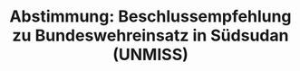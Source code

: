 ---
abstimmung:
  abstimmung: 2
  bundestagssitzung: 209
  datum: 15. Dezember 2016
  legislaturperiode: 18
categories:
- Bundeswehr
- Ausland
data:
- title: Abstimmungsergebnis 20161215_2-data.pdf
  url: /res/abstimmungsliste/20161215_2-data.pdf
- title: Abstimmungsergebnis 20161215_2_xls-data.csv
  url: /res/abstimmungsliste/csv/20161215_2_xls-data.csv
documents:
- local: /res/abstimmungsdaten/018-209-02/1810188.pdf
  title: Drucksache 18/10188.pdf
  url: http://dip21.bundestag.de/dip21/btd/18/101/1810188.pdf
- local: /res/abstimmungsdaten/018-209-02/1810547.pdf
  title: Drucksache 18/10547.pdf
  url: http://dip21.bundestag.de/dip21/btd/18/105/1810547.pdf
ergebnis:
  cdu/csu:
    enthaltung: 0
    gesamt: 310
    ja: 290
    nein: 0
    nichtabgegeben: 20
    ungueltig: 0
  die.linke:
    enthaltung: 0
    gesamt: 64
    ja: 0
    nein: 58
    nichtabgegeben: 6
    ungueltig: 0
  file: 20161215_2_xls-data.csv
  gruenen:
    enthaltung: 0
    gesamt: 63
    ja: 57
    nein: 0
    nichtabgegeben: 6
    ungueltig: 0
  spd:
    enthaltung: 1
    gesamt: 193
    ja: 183
    nein: 1
    nichtabgegeben: 8
    ungueltig: 0
layout: abstimmung
links:
- title: https://www.bundestag.de/parlament/plenum/abstimmung/abstimmung?id=443
  url: https://www.bundestag.de/parlament/plenum/abstimmung/abstimmung?id=443
- title: http://www.abgeordnetenwatch.de/verlaengerung_des_bundeswehreinsatzes_in_suedsudan-1105-830.html
  url: http://www.abgeordnetenwatch.de/verlaengerung_des_bundeswehreinsatzes_in_suedsudan-1105-830.html
preview: 'Deutscher Bundestag


  209. Sitzung des Deutschen Bundestages

  am Donnerstag, 15.Dezember 2016


  Endgültiges Ergebnis der Namentlichen Abstimmung Nr. 2


  Beschlussempfehlung des Auswärtigen Ausschusses (3. Ausschuss) zu dem Antrag der

  Bundesregierung

  Fortsetzung der Beteiligung bewaffneter deutscher Streitkräfte an der von den Vereinten

  Nationen geführten Friedensmission in Südsudan (UNMISS) auf Grundlage der Resolution

  1996 (2011) des Sicherheitsrates der Vereinten Nationen vom 8. Juli 2011 und

  Folgeresolutionen, zuletzt 2304 (2016) vom 12. August 2016

  - Drucksachen 18/10188 und 18/10547 -


  Abgegebene Stimmen insgesamt:


  590


  Nicht abgegebene Stimmen:

  Ja-Stimmen:


  40

  530


  Nein-Stimmen:


  59


  Enthaltungen:


  1


  Ungültige:


  0


  Berlin, den 15.12.2016


  Beginn: 12:22

  Ende: 12:25

  '
tags:
- Südsudan
- UNMISS
- UN
title: 'Abstimmung: Beschlussempfehlung zu Bundeswehreinsatz in Südsudan (UNMISS)'
---